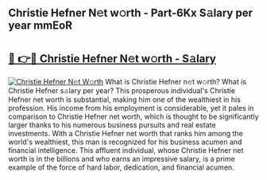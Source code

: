 ## Christie Hefner N𝚎t w𝚘rth - Part-6Kx S𝚊lary per year mmEoR

# <h2><a href="http://gc2ucv9.nevu.top/?p=Christie+Hefner">🔗 👉🔴 Christie Hefner N𝚎t w𝚘rth - S𝚊lary</a></h2>

[![Christie Hefner N𝚎t W𝚘rth](https://i.imgur.com/Oavwk0R.jpeg)](http://gc2ucv9.nevu.top/?p=Christie+Hefner)
What is Christie Hefner n𝚎t w𝚘rth? What is Christie Hefner s𝚊lary per year?
This prosperous individual's Christie Hefner net worth is substantial, making him one of the wealthiest in his profession. His income from his employment is considerable, yet it pales in comparison to Christie Hefner net worth, which is thought to be significantly larger thanks to his numerous business pursuits and real estate investments. With a Christie Hefner net worth that ranks him among the world's wealthiest, this man is recognized for his business acumen and financial intelligence. This affluent individual, whose Christie Hefner net worth is in the billions and who earns an impressive salary, is a prime example of the force of hard labor, dedication, and financial acumen.
